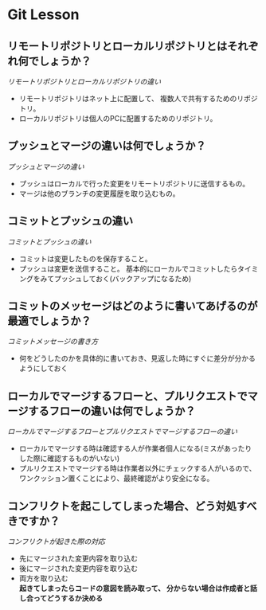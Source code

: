# Git Lesson

## リモートリポジトリとローカルリポジトリとはそれぞれ何でしょうか？
*リモートリポジトリとローカルリポジトリの違い*
* リモートリポジトリはネット上に配置して、
複数人で共有するためのリポジトリ。
* ローカルリポジトリは個人のPCに配置するためのリポジトリ。

## プッシュとマージの違いは何でしょうか？
*プッシュとマージの違い*
* プッシュはローカルで行った変更をリモートリポジトリに送信するもの。
* マージは他のブランチの変更履歴を取り込むもの。

## コミットとプッシュの違い
*コミットとプッシュの違い*
* コミットは変更したものを保存すること。
* プッシュは変更を送信すること。
基本的にローカルでコミットしたらタイミングをみてプッシュしておく(バックアップになるため)

## コミットのメッセージはどのように書いてあげるのが最適でしょうか？
*コミットメッセージの書き方*
* 何をどうしたのかを具体的に書いておき、見返した時にすぐに差分が分かるようにしておく

## ローカルでマージするフローと、プルリクエストでマージするフローの違いは何でしょうか？
*ローカルでマージするフローとプルリクエストでマージするフローの違い*
* ローカルでマージする時は確認する人が作業者個人になる(ミスがあったりした際に確認するものがいない)
* プルリクエストでマージする時は作業者以外にチェックする人がいるので、
ワンクッション置くことにより、最終確認がより安全になる。

## コンフリクトを起こしてしまった場合、どう対処すべきですか？
*コンフリクトが起きた際の対応*
* 先にマージされた変更内容を取り込む
* 後にマージされた変更内容を取り込む
* 両方を取り込む  
__起きてしまったらコードの意図を読み取って、
分からない場合は作成者と話し合ってどうするか決める__

